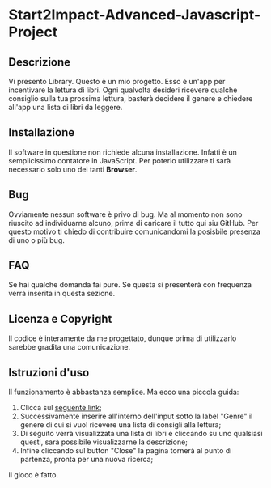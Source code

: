# Start2Impact-Advanced-Javascript-Project

## Descrizione
Vi presento Library. Questo è un mio progetto. Esso è un'app per incentivare la lettura di libri. Ogni qualvolta desideri ricevere qualche consiglio sulla tua prossima lettura, basterà decidere il genere e chiedere all'app una lista di libri da leggere.

## Installazione
Il software in questione non richiede alcuna installazione. Infatti è un semplicissimo contatore in JavaScript. Per poterlo utilizzare ti sarà necessario solo uno dei tanti **Browser**.

## Bug
Ovviamente nessun software è privo di bug. Ma al momento non sono riuscito ad individuarne alcuno, prima di caricare il tutto qui siu GitHub. Per questo motivo ti chiedo di contribuire comunicandomi la posisbile presenza di uno o più bug.

## FAQ
Se hai qualche domanda fai pure. Se questa si presenterà con frequenza verrà inserita in questa sezione.

## Licenza e Copyright
Il codice è interamente da me progettato, dunque prima di utilizzarlo sarebbe gradita una comunicazione.

## Istruzioni d'uso
Il funzionamento è abbastanza semplice. Ma ecco una piccola guida:

1. Clicca sul [seguente link](https://amerigopassaro.github.io/Start2Impact-Advanced-Javascript-Project/);
2. Successivamente inserire all'interno dell'input sotto la label "Genre" il genere di cui si vuol ricevere una lista di consigli alla lettura;
3. Di seguito verrà visualizzata una lista di libri e cliccando su uno qualsiasi questi, sarà possibile visualizzarne la descrizione;
4. Infine cliccando sul button "Close" la pagina tornerà al punto di partenza, pronta per una nuova ricerca;

Il gioco è fatto.

